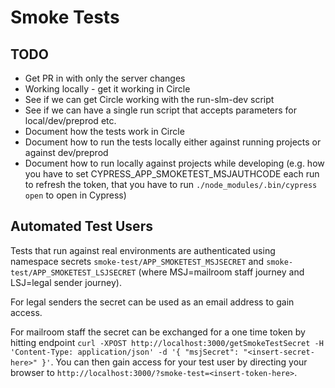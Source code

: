 # Smoke Tests

## TODO
* Get PR in with only the server changes
* Working locally - get it working in Circle
* See if we can get Circle working with the run-slm-dev script
* See if we can have a single run script that accepts parameters for local/dev/preprod etc.
* Document how the tests work in Circle
* Document how to run the tests locally either against running projects or against dev/preprod
* Document how to run locally against projects while developing (e.g. how you have to set CYPRESS_APP_SMOKETEST_MSJAUTHCODE each run to refresh the token, that you have to run `./node_modules/.bin/cypress open` to open in Cypress)

## Automated Test Users

Tests that run against real environments are authenticated using namespace secrets `smoke-test/APP_SMOKETEST_MSJSECRET` and `smoke-test/APP_SMOKETEST_LSJSECRET` (where MSJ=mailroom staff journey and LSJ=legal sender journey).

For legal senders the secret can be used as an email address to gain access.

For mailroom staff the secret can be exchanged for a one time token by hitting endpoint `curl -XPOST http://localhost:3000/getSmokeTestSecret -H 'Content-Type: application/json' -d '{ "msjSecret": "<insert-secret-here>" }'`. You can then gain access for your test user by directing your browser to `http://localhost:3000/?smoke-test=<insert-token-here>`.
